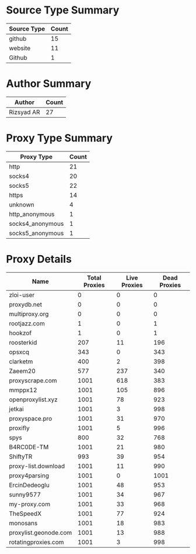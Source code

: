 # Source Type Summary

| Source Type | Count |
|-------------|-------|
| github | 15 |
| website | 11 |
| Github | 1 |


# Author Summary

| Author | Count |
|--------|-------|
| Rizsyad AR | 27 |


# Proxy Type Summary

| Proxy Type | Count |
|------------|-------|
| http | 21 |
| socks4 | 20 |
| socks5 | 22 |
| https | 14 |
| unknown | 4 |
| http_anonymous | 1 |
| socks4_anonymous | 1 |
| socks5_anonymous | 1 |


# Proxy Details

| Name | Total Proxies | Live Proxies | Dead Proxies |
|------|---------------|--------------|---------------|
| zloi-user | 0 | 0 | 0 |
| proxydb.net | 0 | 0 | 0 |
| multiproxy.org | 0 | 0 | 0 |
| rootjazz.com | 1 | 0 | 1 |
| hookzof | 1 | 0 | 1 |
| roosterkid | 207 | 11 | 196 |
| opsxcq | 343 | 0 | 343 |
| clarketm | 400 | 2 | 398 |
| Zaeem20 | 577 | 237 | 340 |
| proxyscrape.com | 1001 | 618 | 383 |
| mmppx12 | 1001 | 105 | 896 |
| openproxylist.xyz | 1001 | 78 | 923 |
| jetkai | 1001 | 3 | 998 |
| proxyspace.pro | 1001 | 31 | 970 |
| proxifly | 1001 | 5 | 996 |
| spys | 800 | 32 | 768 |
| B4RC0DE-TM | 1001 | 21 | 980 |
| ShiftyTR | 993 | 39 | 954 |
| proxy-list.download | 1001 | 11 | 990 |
| proxy4parsing | 1001 | 0 | 1001 |
| ErcinDedeoglu | 1001 | 48 | 953 |
| sunny9577 | 1001 | 34 | 967 |
| my-proxy.com | 1001 | 33 | 968 |
| TheSpeedX | 1001 | 77 | 924 |
| monosans | 1001 | 18 | 983 |
| proxylist.geonode.com | 1001 | 13 | 988 |
| rotatingproxies.com | 1001 | 3 | 998 |
